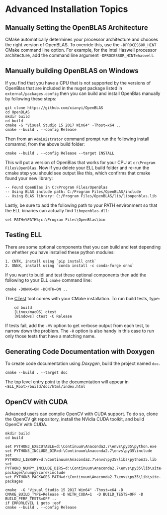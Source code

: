 # Advanced Installation Topics

## Manually Setting the OpenBLAS Architecture

CMake automatically determines your processor architecture and chooses the right version of OpenBLAS. To override this, use the `-DPROCESSOR_HINT` CMake command line option. For example, for the Intel Haswell processor architecture, add the command line argument `-DPROCESSOR_HINT=haswell`.

## Manually building OpenBLAS on Windows

If you find that you have a CPU that is not supported by the versions of OpenBlas that
are included in the nuget package listed in `external/packages.config` then you can build and
install OpenBlas manually by following these steps:
```
git clone https://github.com/xianyi/OpenBLAS
cd OpenBLAS
mkdir build
cd build
cmake -G "Visual Studio 15 2017 Win64" -Thost=x64 ..
cmake --build . --config Release
```
Then from an `Administrator` command prompt run the following install comamnd, from the above build folder:
```
cmake --build . --config Release --target INSTALL
```
This will put a version of OpenBlas that works for your CPU at `c:\Program Files\OpenBlas`.
Now if you delete your ELL build folder and re-run the cmake step you should see output like this, which confirms that cmake found your new library:
```
-- Found OpenBlas in C:\Program Files/OpenBlas
-- Using BLAS include path: C:/Program Files/OpenBLAS/include
-- Using BLAS library: C:/Program Files/OpenBLAS/lib/libopenblas.lib
```
Lastly, be sure to add the following path to your PATH environment so that the ELL binaries can actually find `libopenblas.dll`:
```
set PATH=%PATH%;c:\Program Files\OpenBlas\bin
```

## Testing ELL

There are some optional components that you can build and test depending on
whether you have installed these python modules:

    1. CNTK, install using `pip install cntk`
    2. ONNX, install using `conda install -c conda-forge onnx`

If you want to buidl and test these optional components then add the following to your ELL `cmake` command line:

```shell
cmake -DONNX=ON -DCNTK=ON ..
```

The [CTest](https://cmake.org/cmake/help/v3.9/manual/ctest.1.html) tool comes with your CMake installation. To run build tests, type:

```shell
    cd build
    [Linux/macOS] ctest
    [Windows] ctest -C Release
```
If tests fail, add the `-VV` option to get verbose output from each test, to narrow down the problem.  The `-R` option is also handy in this case to run only those tests that have a matching name.

## Generating Code Documentation with Doxygen

To create code documentation using *Doxygen*, build the project named `doc`.

```
cmake --build . --target doc
```

The top level entry point to the documentation will appear in `<ELL_Root>/build/doc/html/index.html`

## OpenCV with CUDA

Advanced users can compile OpenCV with CUDA support. To do so, clone the OpenCV git repository, install the NVidia CUDA toolkit, and build OpenCV with CUDA.

    mkdir build
    cd build

    set PYTHON3_EXECUTABLE=d:\Continuum\Anaconda2.7\envs\py35\python.exe
    set PYTHON3_INCLUDE_DIR=d:\Continuum\Anaconda2.7\envs\py35\include
    set PYTHON3_LIBRARY=d:\Continuum\Anaconda2.7\envs\py35\libs\python35.lib
    set PYTHON3_NUMPY_INCLUDE_DIRS=d:\Continuum\Anaconda2.7\envs\py35\lib\site-packages\numpy\core\include
    set PYTHON3_PACKAGES_PATH=d:\Continuum\Anaconda2.7\envs\py35\lib\site-packages

    cmake  -G "Visual Studio 15 2017 Win64" -Thost=x64 -D CMAKE_BUILD_TYPE=Release -D WITH_CUDA=1  -D BUILD_TESTS=OFF -D BUILD_PERF_TESTS=OFF ..
    if ERRORLEVEL 1 goto :eof
    cmake --build . --config Release
